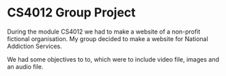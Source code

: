 # CS4012 Group Project
During the module CS4012 we had to make a website of a non-profit fictional organisation. My group decided to make a website for National Addiction Services.

We had some objectives to to, which were to include video file, images and an audio file.
